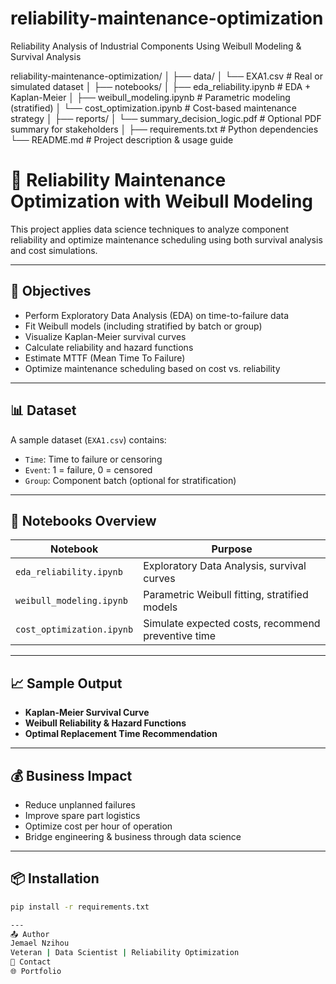 # reliability-maintenance-optimization
Reliability Analysis of Industrial Components Using Weibull Modeling &amp; Survival Analysis

reliability-maintenance-optimization/
│
├── data/
│   └── EXA1.csv                       # Real or simulated dataset
│
├── notebooks/
│   ├── eda_reliability.ipynb          # EDA + Kaplan-Meier
│   ├── weibull_modeling.ipynb         # Parametric modeling (stratified)
│   └── cost_optimization.ipynb        # Cost-based maintenance strategy
│
├── reports/
│   └── summary_decision_logic.pdf     # Optional PDF summary for stakeholders
│
├── requirements.txt                   # Python dependencies
└── README.md                          # Project description & usage guide

# 🔧 Reliability Maintenance Optimization with Weibull Modeling

This project applies data science techniques to analyze component reliability and optimize maintenance scheduling using both survival analysis and cost simulations.

---

## 📌 Objectives

- Perform Exploratory Data Analysis (EDA) on time-to-failure data
- Fit Weibull models (including stratified by batch or group)
- Visualize Kaplan-Meier survival curves
- Calculate reliability and hazard functions
- Estimate MTTF (Mean Time To Failure)
- Optimize maintenance scheduling based on cost vs. reliability

---

## 📊 Dataset

A sample dataset (`EXA1.csv`) contains:
- `Time`: Time to failure or censoring
- `Event`: 1 = failure, 0 = censored
- `Group`: Component batch (optional for stratification)

---

## 🧠 Notebooks Overview

| Notebook | Purpose |
|----------|---------|
| `eda_reliability.ipynb` | Exploratory Data Analysis, survival curves |
| `weibull_modeling.ipynb` | Parametric Weibull fitting, stratified models |
| `cost_optimization.ipynb` | Simulate expected costs, recommend preventive time |

---

## 📈 Sample Output

- **Kaplan-Meier Survival Curve**
- **Weibull Reliability & Hazard Functions**
- **Optimal Replacement Time Recommendation**

---

## 💰 Business Impact

- Reduce unplanned failures
- Improve spare part logistics
- Optimize cost per hour of operation
- Bridge engineering & business through data science

---

## 📦 Installation

```bash
pip install -r requirements.txt

---
📤 Author
Jemael Nzihou
Veteran | Data Scientist | Reliability Optimization
📧 Contact
🌐 Portfolio
